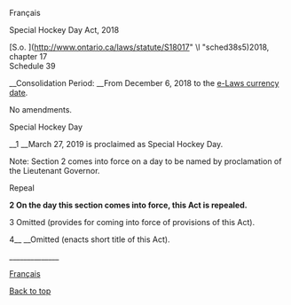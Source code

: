 [<a id="Top"></a>Français](http://www.ontario.ca/fr/lois/loi/18s17a)

Special Hockey Day Act, 2018

[S\.o\. ](http://www.ontario.ca/laws/statute/S18017" \l "sched38s5)2018, chapter 17  
Schedule 39

__Consolidation Period: __From December 6, 2018 to the [e\-Laws currency date](http://www.e-laws.gov.on.ca/navigation?file=currencyDates&lang=en)\.

No amendments\.

Special Hockey Day

__1 __March 27, 2019 is proclaimed as Special Hockey Day\.

Note: Section 2 comes into force on a day to be named by proclamation of the Lieutenant Governor\.

Repeal

__2 On the day this section comes into force, this Act is repealed\.__

3 Omitted \(provides for coming into force of provisions of this Act\)\.

4__ __Omitted \(enacts short title of this Act\)\.

\_\_\_\_\_\_\_\_\_\_\_\_\_\_

[Français](http://www.ontario.ca/fr/lois/loi/18s17a)

[Back to top](#Top)


